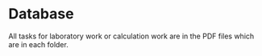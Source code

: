# Database

All tasks for laboratory work or calculation work are in the PDF files which are in each folder.
